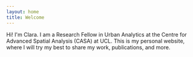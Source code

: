 ```yaml
---
layout: home
title: Welcome
---
```


Hi! I'm Clara. I am a Research Fellow in Urban Analytics at the Centre for Advanced Spatial Analysis (CASA) at UCL.
This is my personal website, where I will try my best to share my work, publications, and more.
